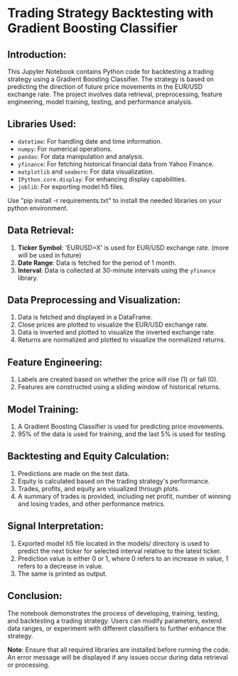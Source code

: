 # Trading Strategy Backtesting with Gradient Boosting Classifier

## Introduction:
This Jupyter Notebook contains Python code for backtesting a trading strategy using a Gradient Boosting Classifier. The strategy is based on predicting the direction of future price movements in the EUR/USD exchange rate. The project involves data retrieval, preprocessing, feature engineering, model training, testing, and performance analysis.

## Libraries Used:
- `datetime`: For handling date and time information.
- `numpy`: For numerical operations.
- `pandas`: For data manipulation and analysis.
- `yfinance`: For fetching historical financial data from Yahoo Finance.
- `matplotlib` and `seaborn`: For data visualization.
- `IPython.core.display`: For enhancing display capabilities.
- `joblib`: For exporting model h5 files.

Use "pip install -r requirements.txt" to install the needed libraries on your python environment.

## Data Retrieval:
1. **Ticker Symbol**: 'EURUSD=X' is used for EUR/USD exchange rate. (more will be used in future)
2. **Date Range**: Data is fetched for the period of 1 month.
3. **Interval**: Data is collected at 30-minute intervals using the `yfinance` library.

## Data Preprocessing and Visualization:
1. Data is fetched and displayed in a DataFrame.
2. Close prices are plotted to visualize the EUR/USD exchange rate.
3. Data is inverted and plotted to visualize the inverted exchange rate.
4. Returns are normalized and plotted to visualize the normalized returns.

## Feature Engineering:
1. Labels are created based on whether the price will rise (1) or fall (0).
2. Features are constructed using a sliding window of historical returns.

## Model Training:
1. A Gradient Boosting Classifier is used for predicting price movements.
2. 95% of the data is used for training, and the last 5% is used for testing.

## Backtesting and Equity Calculation:
1. Predictions are made on the test data.
2. Equity is calculated based on the trading strategy's performance.
3. Trades, profits, and equity are visualized through plots.
4. A summary of trades is provided, including net profit, number of winning and losing trades, and other performance metrics.

## Signal Interpretation:
1. Exported model h5 file located in the models/ directory is used to predict the next ticker for selected interval relative to the latest ticker.
2. Prediction value is either 0 or 1, where 0 refers to an increase in value, 1 refers to a decrease in value.
3. The same is printed as output.

## Conclusion:
The notebook demonstrates the process of developing, training, testing, and backtesting a trading strategy. Users can modify parameters, extend data ranges, or experiment with different classifiers to further enhance the strategy.

**Note**: Ensure that all required libraries are installed before running the code. An error message will be displayed if any issues occur during data retrieval or processing.